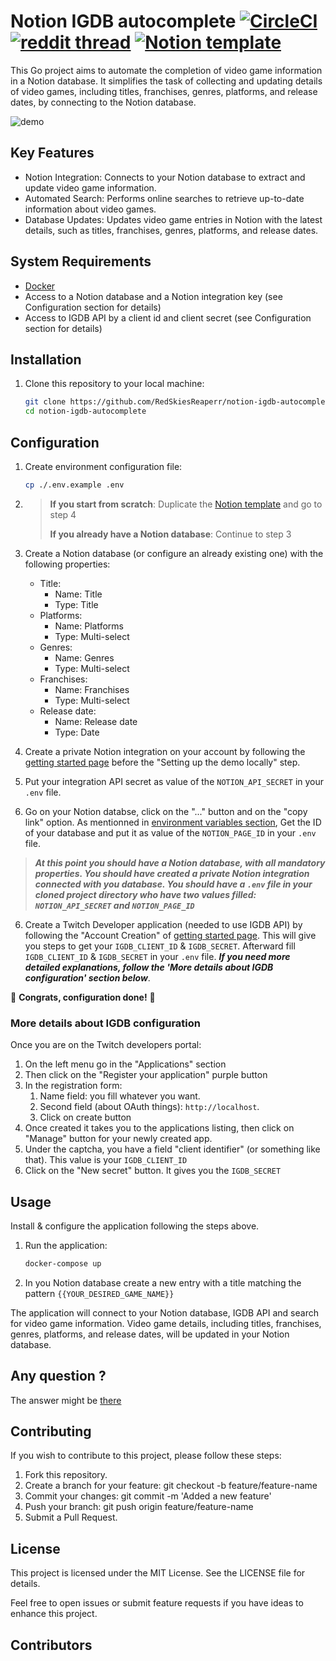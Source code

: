 # Notion IGDB autocomplete [![CircleCI](https://dl.circleci.com/status-badge/img/gh/RedSkiesReaperr/notion-igdb-autocomplete/tree/main.svg?style=svg)](https://dl.circleci.com/status-badge/redirect/gh/RedSkiesReaperr/notion-igdb-autocomplete/tree/main) [![reddit thread](https://img.shields.io/badge/Reddit-FF4500?logo=reddit&logoColor=white)](https://www.reddit.com/r/Notion/comments/17dw8js/created_integration_to_automatically_fill_in/?utm_source=share&utm_medium=web2x&context=3) [![Notion template](https://img.shields.io/badge/Notion-%23000000.svg?logo=notion&logoColor=white)](https://plant-pantry-77c.notion.site/Automated-video-games-library-c833cb560feb4b82935a310e508d34c2)

This Go project aims to automate the completion of video game information in a Notion database. It simplifies the task of collecting and updating details of video games, including titles, franchises, genres, platforms, and release dates, by connecting to the Notion database.

![demo](https://github.com/RedSkiesReaperr/notion-igdb-autocomplete/assets/64477486/02de6e81-974f-4ed1-948a-e261cbd29eba)

## Key Features
- Notion Integration: Connects to your Notion database to extract and update video game information.
- Automated Search: Performs online searches to retrieve up-to-date information about video games.
- Database Updates: Updates video game entries in Notion with the latest details, such as titles, franchises, genres, platforms, and release dates.

## System Requirements
- [Docker](https://www.docker.com/products/docker-desktop/)
- Access to a Notion database and a Notion integration key (see Configuration section for details)
- Access to IGDB API by a client id and client secret (see Configuration section for details)

## Installation

1. Clone this repository to your local machine:
    ```sh
    git clone https://github.com/RedSkiesReaperr/notion-igdb-autocomplete
    cd notion-igdb-autocomplete
    ```

## Configuration

1. Create environment configuration file:
    ```sh
    cp ./.env.example .env
    ```

2.
    >**If you start from scratch**: Duplicate the [Notion template](https://plant-pantry-77c.notion.site/Automated-video-games-library-c833cb560feb4b82935a310e508d34c2?pvs=4) and go to step 4
    >
    >**If you already have a Notion database**: Continue to step 3

3. Create a Notion database (or configure an already existing one) with the following properties:
    - Title:
        - Name: Title
        - Type: Title
    - Platforms:
        - Name: Platforms
        - Type: Multi-select
    - Genres:
        - Name: Genres
        - Type: Multi-select
    - Franchises:
        - Name: Franchises
        - Type: Multi-select
    - Release date:
        - Name: Release date
        - Type: Date

3. Create a private Notion integration on your account by following the [getting started page](https://developers.notion.com/docs/create-a-notion-integration#create-your-integration-in-notion) before the "Setting up the demo locally" step.

4. Put your integration API secret as value of the `NOTION_API_SECRET` in your `.env` file.

5. Go on your Notion databse, click on the "..." button and on the "copy link" option. As mentionned in [environment variables section](https://developers.notion.com/docs/create-a-notion-integration#environment-variables), Get the ID of your database and put it as value of the `NOTION_PAGE_ID` in your `.env` file.

> ***At this point you should have a Notion database, with all mandatory properties. You should have created a private Notion integration connected with you database. You should have a `.env` file in your cloned project directory who have two values filled: `NOTION_API_SECRET` and `NOTION_PAGE_ID`***

6. Create a Twitch Developer application (needed to use IGDB API) by following the "Account Creation" of [getting started page](https://api-docs.igdb.com/#getting-started). This will give you steps to get your `IGDB_CLIENT_ID` & `IGDB_SECRET`. Afterward fill `IGDB_CLIENT_ID` & `IGDB_SECRET` in your `.env` file. ***If you need more detailed explanations, follow the 'More details about IGDB configuration' section below***.

🎉 **Congrats, configuration done!** 🎉

### More details about IGDB configuration
Once you are on the Twitch developers portal:
1. On the left menu go in the "Applications" section
2. Then click on the "Register your application" purple button
3. In the registration form: 
    1. Name field: you fill whatever you want.
    2. Second field (about OAuth things): `http://localhost`. 
    3. Click on create button
4. Once created it takes you to the applications listing, then click on "Manage" button for your newly created app.
5. Under the captcha, you have a field "client identifier" (or something like that). This value is your `IGDB_CLIENT_ID`
6. Click on the "New secret" button. It gives you the `IGDB_SECRET`

## Usage
Install & configure the application following the steps above.

1. Run the application:
    ```sh
    docker-compose up
    ```
2. In you Notion database create a new entry with a title matching the pattern `{{YOUR_DESIRED_GAME_NAME}}`

The application will connect to your Notion database, IGDB API and search for video game information.
Video game details, including titles, franchises, genres, platforms, and release dates, will be updated in your Notion database.

## Any question ?
The answer might be [there](https://www.reddit.com/r/Notion/comments/17dw8js/created_integration_to_automatically_fill_in/?utm_source=share&utm_medium=web2x&context=3)

## Contributing
If you wish to contribute to this project, please follow these steps:

1. Fork this repository.
2. Create a branch for your feature: git checkout -b feature/feature-name
3. Commit your changes: git commit -m 'Added a new feature'
4. Push your branch: git push origin feature/feature-name
5. Submit a Pull Request.

## License
This project is licensed under the MIT License. See the LICENSE file for details.

Feel free to open issues or submit feature requests if you have ideas to enhance this project.

## Contributors

